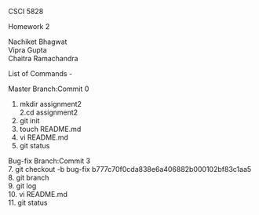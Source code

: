 CSCI 5828 <br/>

Homework 2 <br/>

Nachiket Bhagwat<br/>
Vipra Gupta<br/>
Chaitra Ramachandra<br/>

List of Commands - <br/>

Master Branch:Commit 0<br/>
1. mkdir assignment2 <br/>
2.cd assignment2 <br/>
3. git init <br/>
4. touch README.md</br>
5. vi README.md</br>
6. git status</br>

Bug-fix Branch:Commit 3<br/>
7. git checkout -b bug-fix b777c70f0cda838e6a406882b000102bf83c1aa5<br/>
8. git branch<br/>
9. git log<br/>
10. vi README.md<br/>
11. git status<br/>